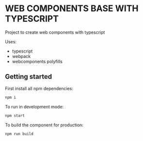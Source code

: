 WEB COMPONENTS BASE WITH TYPESCRIPT
===================================

Project to create web components with typescript

Uses:

* typescript
* webpack
* webcomponents polyfills

Getting started
---------------

First install all npm dependencies:

``` bash
npm i
```

To run in development mode:

``` bash
npm start
```

To build the component for production:

``` bash
npm run build
```
